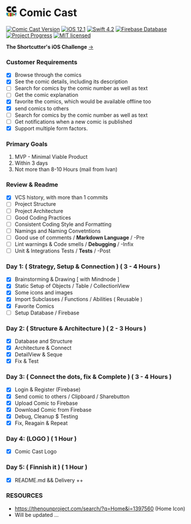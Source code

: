# ![Comic Cast](/Comic%20Cast/Library/Assets.xcassets/Icons/icon_small.imageset/icon_small.png) Comic Cast
[![Comic Cast Version](https://img.shields.io/badge/Version-1.00%20Beta-ff69b4.svg)](README.md)
[![iOS 12.1](https://img.shields.io/badge/Platform-iOS%2012.1-lightgrey.svg)](https://developer.apple.com/ios/)
[![Swift 4.2](https://img.shields.io/badge/Swift-4.2-orange.svg?style=flat)](https://swift.org)
[![Firebase Database](https://img.shields.io/badge/Database-Firebase-yellow.svg)](https://firebase.google.com/)
[![Project Progress](https://img.shields.io/badge/Progress-20%25-red.svg)](README.md)
[![MIT licensed](https://img.shields.io/badge/License-MIT-blue.svg)](README.md)

**The Shortcutter's iOS Challenge** [->](https://github.com/shortcut/coding-assignment-ios)

### Customer Requirements

- [x] Browse through the comics
- [x] See the comic details, including its description 
- [ ] Search for comics by the comic number as well as text
- [ ] Get the comic explanation
- [x] favorite the comics, which would be available offline too
- [x] send comics to others
- [ ] Search for comics by the comic number as well as text
- [ ] Get notifications when a new comic is published
- [x] Support multiple form factors.

### Primary Goals

1. MVP - Minimal Viable Product
2. Within 3 days
3. Not more than 8-10 Hours (mail from Ivan)

### Review & Readme

- [x] VCS history, with more than 1 commits
- [ ] Project Structure
- [ ] Project Architecture
- [ ] Good Coding Practices
- [ ] Consistent Coding Style and Formatting
- [ ] Namings and Naming Convetntions
- [ ] Good use of comments / **Markdown Language** / -Pre
- [ ] Lint warnings & Code smells / **Debugging** / -Infix
- [ ] Unit & Integrations Tests / **Tests** / -Post

### Day 1: ( Strategy, Setup & Connection ) ( 3 - 4 Hours )

- [x] Brainstorming & Drawing [ with Mindnode ]
- [x] Static Setup of Objects / Table / CollectionView
- [x] Some icons and images
- [x] Import Subclasses / Functions / Abilities ( Reusable )
- [x] Favorite Comics
- [ ] Setup Database / Firebase

### Day 2: ( Structure & Architecture ) ( 2 - 3 Hours )

- [x] Database and Structure
- [x] Architecture & Connect
- [x] DetailView & Seque
- [x] Fix & Test

### Day 3: ( Connect the dots, fix & Complete ) ( 3 - 4 Hours )

- [x] Login & Register (Firebase)
- [x] Send comic to others / Clipboard / Sharebutton
- [x] Upload Comic to Firebase
- [x] Download Comic from Firebase
- [x] Debug, Cleanup $ Testing
- [x] Fix, Reagain & Repeat

### Day 4: (LOGO ) ( 1 Hour )

- [x] Comic Cast Logo

### Day 5: ( Finnish it ) ( 1 Hour )

- [x] README.md && Delivery ++

### RESOURCES
- https://thenounproject.com/search/?q=Home&i=1397560 (Home Icon)
- Will be updated ...
